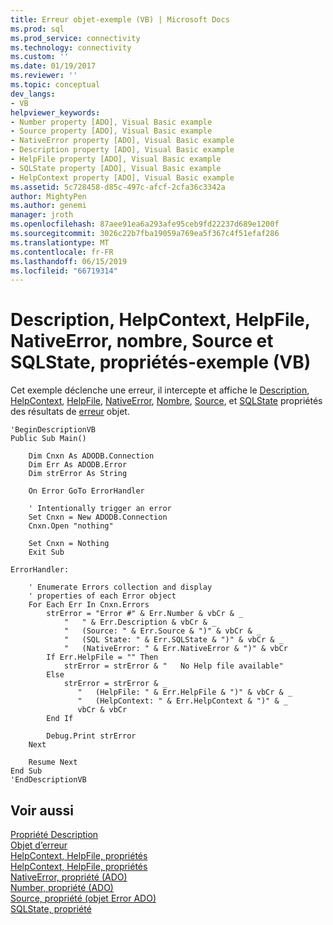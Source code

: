 ```yaml
---
title: Erreur objet-exemple (VB) | Microsoft Docs
ms.prod: sql
ms.prod_service: connectivity
ms.technology: connectivity
ms.custom: ''
ms.date: 01/19/2017
ms.reviewer: ''
ms.topic: conceptual
dev_langs:
- VB
helpviewer_keywords:
- Number property [ADO], Visual Basic example
- Source property [ADO], Visual Basic example
- NativeError property [ADO], Visual Basic example
- Description property [ADO], Visual Basic example
- HelpFile property [ADO], Visual Basic example
- SQLState property [ADO], Visual Basic example
- HelpContext property [ADO], Visual Basic example
ms.assetid: 5c728458-d85c-497c-afcf-2cfa36c3342a
author: MightyPen
ms.author: genemi
manager: jroth
ms.openlocfilehash: 87aee91ea6a293afe95ceb9fd22237d689e1200f
ms.sourcegitcommit: 3026c22b7fba19059a769ea5f367c4f51efaf286
ms.translationtype: MT
ms.contentlocale: fr-FR
ms.lasthandoff: 06/15/2019
ms.locfileid: "66719314"
---
```

# <a name="description-helpcontext-helpfile-nativeerror-number-source-and-sqlstate-properties-example-vb"></a>Description, HelpContext, HelpFile, NativeError, nombre, Source et SQLState, propriétés-exemple (VB)
Cet exemple déclenche une erreur, il intercepte et affiche le [Description](../../../ado/reference/ado-api/description-property.md), [HelpContext](../../../ado/reference/ado-api/helpcontext-helpfile-properties.md), [HelpFile](../../../ado/reference/ado-api/helpcontext-helpfile-properties.md), [NativeError](../../../ado/reference/ado-api/nativeerror-property-ado.md), [ Nombre](../../../ado/reference/ado-api/number-property-ado.md), [Source](../../../ado/reference/ado-api/source-property-ado-error.md), et [SQLState](../../../ado/reference/ado-api/sqlstate-property.md) propriétés des résultats de [erreur](../../../ado/reference/ado-api/error-object.md) objet.  
  
```  
'BeginDescriptionVB  
Public Sub Main()  
  
    Dim Cnxn As ADODB.Connection  
    Dim Err As ADODB.Error  
    Dim strError As String  
  
    On Error GoTo ErrorHandler  
  
    ' Intentionally trigger an error  
    Set Cnxn = New ADODB.Connection  
    Cnxn.Open "nothing"  
  
    Set Cnxn = Nothing  
    Exit Sub  
  
ErrorHandler:  
  
    ' Enumerate Errors collection and display  
    ' properties of each Error object  
    For Each Err In Cnxn.Errors  
        strError = "Error #" & Err.Number & vbCr & _  
            "   " & Err.Description & vbCr & _  
            "   (Source: " & Err.Source & ")" & vbCr & _  
            "   (SQL State: " & Err.SQLState & ")" & vbCr & _  
            "   (NativeError: " & Err.NativeError & ")" & vbCr  
        If Err.HelpFile = "" Then  
            strError = strError & "   No Help file available"  
        Else  
            strError = strError & _  
               "   (HelpFile: " & Err.HelpFile & ")" & vbCr & _  
               "   (HelpContext: " & Err.HelpContext & ")" & _  
               vbCr & vbCr  
        End If  
  
        Debug.Print strError  
    Next  
  
    Resume Next  
End Sub  
'EndDescriptionVB  
```  
  
## <a name="see-also"></a>Voir aussi  
 [Propriété Description](../../../ado/reference/ado-api/description-property.md)   
 [Objet d’erreur](../../../ado/reference/ado-api/error-object.md)   
 [HelpContext, HelpFile, propriétés](../../../ado/reference/ado-api/helpcontext-helpfile-properties.md)   
 [HelpContext, HelpFile, propriétés](../../../ado/reference/ado-api/helpcontext-helpfile-properties.md)   
 [NativeError, propriété (ADO)](../../../ado/reference/ado-api/nativeerror-property-ado.md)   
 [Number, propriété (ADO)](../../../ado/reference/ado-api/number-property-ado.md)   
 [Source, propriété (objet Error ADO)](../../../ado/reference/ado-api/source-property-ado-error.md)   
 [SQLState, propriété](../../../ado/reference/ado-api/sqlstate-property.md)
